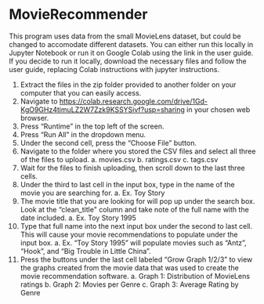 # MovieRecommender
This program uses data from the small MovieLens dataset, but could be changed to accomodate different datasets.
You can either run this locally in Jupyter Notebook or run it on Google Colab using the link in the user guide. If you decide to run it locally, download the necessary files and follow the user guide, replacing Colab instructions with jupyter instructions.
1.	Extract the files in the zip folder provided to another folder on your computer that you can easily access.
2.	Navigate to https://colab.research.google.com/drive/1Gd-KgO9GHz4timuLZ2W7Zzk9KSSYSivf?usp=sharing in your chosen web browser.
3.	Press “Runtime” in the top left of the screen.
4.	Press “Run All” in the dropdown menu.
5.	Under the second cell, press the “Choose File” button.
6.	Navigate to the folder where you stored the CSV files and select all three of the files to upload.
a.	movies.csv
b.	ratings.csv
c.	tags.csv
7.	Wait for the files to finish uploading, then scroll down to the last three cells.
8.	Under the third to last cell in the input box, type in the name of the movie you are searching for.
a.	Ex. Toy Story
9.	The movie title that you are looking for will pop up under the search box. Look at the “clean_title" column and take note of the full name with the date included.
a.	Ex. Toy Story 1995
10.	Type that full name into the next input box under the second to last cell. This will cause your movie recommendations to populate under the input box.
a.	Ex. “Toy Story 1995” will populate movies such as “Antz”, “Hook”, and “Big Trouble in Little China”.
11.	Press the buttons under the last cell labeled “Grow Graph 1/2/3” to view the graphs created from the movie data that was used to create the movie recommendation software.
a.	Graph 1: Distribution of MovieLens ratings
b.	Graph 2: Movies per Genre
c.	Graph 3: Average Rating by Genre
